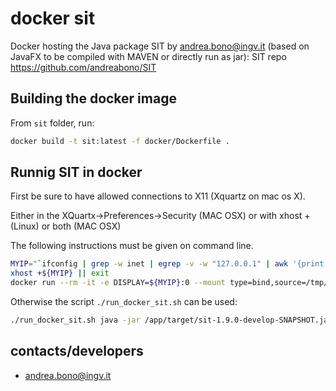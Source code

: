 # docker sit 

Docker hosting the Java package SIT by andrea.bono@ingv.it (based on JavaFX to be compiled with MAVEN or directly run as jar): SIT repo https://github.com/andreabono/SIT

## Building the docker image
From `sit` folder, run:
```sh
docker build -t sit:latest -f docker/Dockerfile .
```

## Runnig SIT in docker

First be sure to have allowed connections to X11 (Xquartz on mac os X).

Either in the XQuartx-\>Preferences-\>Security (MAC OSX) or with xhost + (Linux) or both (MAC OSX)

<!-- General based on ifconfig-->
The following instructions must be given on command line.
```sh
MYIP="`ifconfig | grep -w inet | egrep -v -w "127.0.0.1" | awk '{print $2}' | head -n 1`"
xhost +${MYIP} || exit
docker run --rm -it -e DISPLAY=${MYIP}:0 --mount type=bind,source=/tmp/.X11-unix,target=/tmp/.X11-unix --name sit_latest sit:latest java -jar /app/target/sit-1.9.0-develop-SNAPSHOT.jar
```

Otherwise the script `./run_docker_sit.sh` can be used:
```sh
./run_docker_sit.sh java -jar /app/target/sit-1.9.0-develop-SNAPSHOT.jar
```

## contacts/developers 
- andrea.bono@ingv.it
